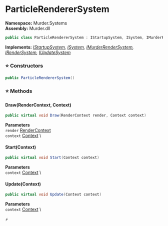 # ParticleRendererSystem

**Namespace:** Murder.Systems \
**Assembly:** Murder.dll

```csharp
public class ParticleRendererSystem : IStartupSystem, ISystem, IMurderRenderSystem, IRenderSystem, IUpdateSystem
```

**Implements:** _[IStartupSystem](../../Bang/Systems/IStartupSystem.html), [ISystem](../../Bang/Systems/ISystem.html), [IMurderRenderSystem](../../Murder/Core/Graphics/IMurderRenderSystem.html), [IRenderSystem](../../Bang/Systems/IRenderSystem.html), [IUpdateSystem](../../Bang/Systems/IUpdateSystem.html)_

### ⭐ Constructors
```csharp
public ParticleRendererSystem()
```

### ⭐ Methods
#### Draw(RenderContext, Context)
```csharp
public virtual void Draw(RenderContext render, Context context)
```

**Parameters** \
`render` [RenderContext](../../Murder/Core/Graphics/RenderContext.html) \
`context` [Context](../../Bang/Contexts/Context.html) \

#### Start(Context)
```csharp
public virtual void Start(Context context)
```

**Parameters** \
`context` [Context](../../Bang/Contexts/Context.html) \

#### Update(Context)
```csharp
public virtual void Update(Context context)
```

**Parameters** \
`context` [Context](../../Bang/Contexts/Context.html) \



⚡
